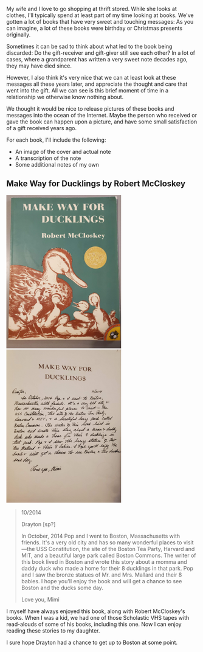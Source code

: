 My wife and I love to go shopping at thrift stored. While she looks at clothes, I'll typically spend at least part of my time looking at books. We've gotten a lot of books that have very sweet and touching messages: As you can imagine, a lot of these books were birthday or Christmas presents originally. 

Sometimes it can be sad to think about what led to the book being discarded: Do the gift-receiver and gift-giver still see each other? In a lot of cases, where a grandparent has written a very sweet note decades ago, they may have died since. 

However, I also think it's very nice that we can at least look at these messages all these years later, and appreciate the thought and care that went into the gift. All we can see is this brief moment of time in a relationship we otherwise know nothing about.

We thought it would be nice to release pictures of these books and messages into the ocean of the Internet. Maybe the person who received or gave the book can happen upon a picture, and have some small satisfaction of a gift received years ago.

For each book, I'll include the following:

 - An image of the cover and actual note
 - A transcription of the note
 - Some additional notes of my own

## Make Way for Ducklings by Robert McCloskey

<a href="./img/ducklings_cover.jpg" target="_new">
    <img alt="Ducklings cover" src="./img/ducklings_cover.jpg" width="302" height="403">
</a>

<a href="./img/ducklings_note.jpg" target="_new">
    <img alt="Ducklings cover" src="./img/ducklings_note.jpg" width="302" height="403">
</a>

> 10/2014
> 
> Drayton [sp?]
> 
> In October, 2014 Pop and I went to Boston, Massachusetts with friends. It's a very old city and has so many wonderful places to visit&mdash;the USS Constitution, the site of the Boston Tea Party, Harvard and MIT, and a beautiful large park called Boston Commons. The writer of this book lived in Boston and wrote this story about a momma and daddy duck who made a home for their 8 ducklings in that park. Pop and I saw the bronze statues of Mr. and Mrs. Mallard and their 8 babies. I hope you'll enjoy the book and will get a chance to see Boston and the ducks some day.
> 
> Love you, Mimi

I myself have always enjoyed this book, along with Robert McCloskey's books. When I was a kid, we had one of those Scholastic VHS tapes with read-alouds of some of his books, including this one. Now I can enjoy reading these stories to my daughter. 

I sure hope Drayton had a chance to get up to Boston at some point. 